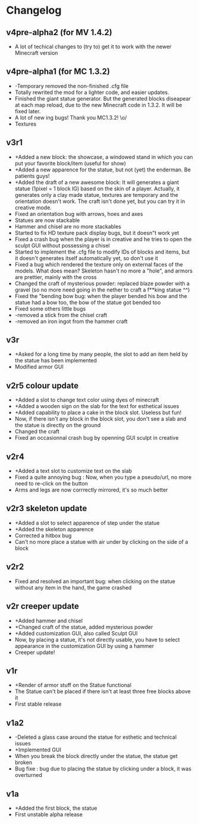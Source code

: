 # Changelog

## v4pre-alpha2 (for MV 1.4.2)

* A lot of techical changes to (try to) get it to work with the newer Minecraft version

## v4pre-alpha1 (for MC 1.3.2)

* -Temporary removed the non-finished .cfg file
* Totally rewrited the mod for a lighter code, and easier updates.
* Finished the giant statue generator. But the generated blocks diseapear at each map reload, due to the new Minecraft code in 1.3.2. It will be fixed later.
* A lot of new ­ing bugs! Thank you MC1.3.2! \o/
* Textures

## v3r1

* +Added a new block: the showcase, a windowed stand in which you can put your favorite block/item (useful for show)
* +Added a new apparence for the statue, but not (yet) the enderman. Be patients guys!
* +Added the draft of a new awesome block: It will generates a giant statue (1pixel = 1 block IG) based on the skin of a player. Actually, it generates only a clay made statue, textures are temporary and the orientation doesn't work. The craft isn't done yet, but you can try it in creative mode.
* Fixed an orientation bug with arrows, hoes and axes
* Statues are now stackable
* Hammer and chisel are no more stackables
* Started to fix HD texture pack display bugs, but it doesn"t work yet
* Fixed a crash bug when the player is in creative and he tries to open the sculpt GUI without possessing a chisel
* Started to implement the .cfg file to modify IDs of blocks and items, but it doesn't generates itself automatically yet, so don't use it
* Fixed a bug which rendered the texture only on external faces of the models. What does mean? Skeleton hasn't no more a "hole", and armors are prettier, mainly with the cross
* Changed the craft of mysterious powder: replaced blaze powder with a gravel (so no more need going in the nether to craft a f\*\*king statue ^^)
* Fixed the "bending bow bug: when the player bended his bow and the statue had a bow too, the bow of the statue got bended too
* Fixed some others little bugs
* -removed a stick from the chisel craft
* -removed an iron ingot from the hammer craft

## v3r

* +Asked for a long time by many people, the slot to add an item held by the statue has been implemented
* Modified armor GUI

## v2r5 colour update

* +Added a slot to change text color using dyes of minecraft
* +Added a wooden sign on the slab for the text for esthetical issues
* +Added capability to place a cake in the block slot. Useless but fun!
* Now, if there isn't any block in the block slot, you don't see a slab and the statue is directly on the ground
* Changed the craft
* Fixed an occasionnal crash bug by openning GUI sculpt in creative

## v2r4

* +Added a text slot to customize text on the slab
* Fixed a quite annoying bug : Now, when you type a pseudo/url, no more need to re-click on the button
* Arms and legs are now corrrectly mirrored, it's so much better

## v2r3 skeleton update

* +Added a slot to select apparence of step under the statue
* +Added the skeleton apparence
* Corrected a hitbox bug
* Can't no more place a statue with air under by clicking on the side of a block

## v2r2

* Fixed and resolved an important bug: when clicking on the statue without any item in the hand, the game crashed

## v2r creeper update

* +Added hammer and chisel
* +Changed craft of the statue, added mysterious powder
* +Added customization GUI, also called Sculpt GUI
* Now, by placing a statue, it's not directly usable, you have to select appearance in the customization GUI by using a hammer
* Creeper update!

## v1r

* +Render of armor stuff on the Statue functional
* The Statue can't be placed if there isn't at least three free blocks above it
* First stable release

## v1a2

* -Deleted a glass case around the statue for esthetic and technical issues
* +Implemented GUI
* When you break the block directly under the statue, the statue get broken
* Bug fixe : bug due to placing the statue by clicking under a block, it was overturned

## v1a

* +Added the first block, the statue
* First unstable alpha release
